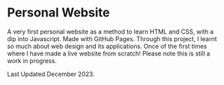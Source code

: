 # Personal Website

A very first personal website as a method to learn HTML and CSS, with a dip into Javascript. Made with GitHub Pages. Through this project, I learnt so much about web design and its applications. Once of the first times where I have made a live website from scratch! Please note this is still a work in progress.

Last Updated December 2023.
